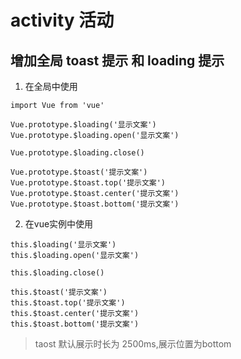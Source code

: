 # activity 活动

## 增加全局 toast 提示 和 loading 提示

1. 在全局中使用
```
import Vue from 'vue'

Vue.prototype.$loading('显示文案')
Vue.prototype.$loading.open('显示文案')

Vue.prototype.$loading.close()

Vue.prototype.$toast('提示文案')
Vue.prototype.$toast.top('提示文案')
Vue.prototype.$toast.center('提示文案')
Vue.prototype.$toast.bottom('提示文案')

```

2. 在vue实例中使用

```
this.$loading('显示文案')
this.$loading.open('显示文案')

this.$loading.close()

this.$toast('提示文案')
this.$toast.top('提示文案')
this.$toast.center('提示文案')
this.$toast.bottom('提示文案')

```

> taost 默认展示时长为 2500ms,展示位置为bottom